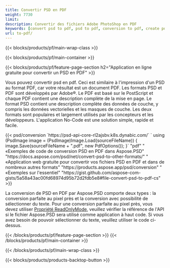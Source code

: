 ```yaml
---
title: Convertir PSD en PDF
weight: 7730
limit: 
description: Convertir des fichiers Adobe PhotoShop en PDF
keywords: [convert psd to pdf, psd to pdf, conversion to pdf, create pdf from psd, print psd as pdf]
url: to-pdf/
---
```


{{< blocks/products/pf/main-wrap-class >}}

{{< blocks/products/pf/main-container >}}

{{< blocks/products/pf/feature-page-section h2="Application en ligne gratuite pour convertir un PSD en PDF" >}}
<p>Vous pouvez convertir psd en pdf. Ceci est similaire à l'impression d'un PSD au format PDF, car votre résultat est un document PDF. Les formats PSD et PDF sont développés par Adobe®. Le PDF est basé sur le PostScript et chaque PDF contient une description complète de la mise en page. Le format PSD contient une description complète des données de couche, y compris les données vectorielles et les masques de couche. Les deux formats sont populaires et largement utilisés par les concepteurs et les développeurs. L'application No-Code est une solution simple, rapide et facile.</p>
{{< psd/conversion `https://psd-api-core-rl2ajsbv.k8s.dynabic.com/` 
`    using (PsdImage image = (PsdImage)Image.Load(sourceFileName))
    {
        image.Save(sourceFileName + ".pdf", new PdfOptions());
    }` 
	"pdf" "
«Exemples de code de conversion PSD en PDF dans Aspose.PSD"  "https://docs.aspose.com/psd/net/convert-psd-to-other-formats/" "
«Application web gratuite pour convertir vos fichiers PSD en PDF et dans de nombreux autres formats" "https://products.aspose.app/psd/conversion" "
«Exemples sur l'essentiel" "https://gist.github.com/aspose-com-gists/5a58a43ac00fd68974d95b72d2fdb5e8#file-convert-psd-to-pdf-cs" >}}
<p>La conversion de PSD en PDF par Aspose.PSD comporte deux types : la conversion parfaite au pixel près et la conversion avec possibilité de sélectionner du texte. Pour une conversion parfaite au pixel près, vous devez utiliser <a href="https://reference.aspose.com/psd/net/aspose.psd.imageloadoptions/psdloadoptions/readonlymode/">Propriété ReadOnlyMode</a>, veuillez vérifier la référence de l'API si le fichier Aspose.PSD sera utilisé comme application à haut code. Si vous avez besoin de pouvoir sélectionner du texte, veuillez utiliser le code ci-dessus.</p>
{{< /blocks/products/pf/feature-page-section >}}
{{< /blocks/products/pf/main-container >}}


{{< /blocks/products/pf/main-wrap-class >}}

{{< blocks/products/products-backtop-button >}}
